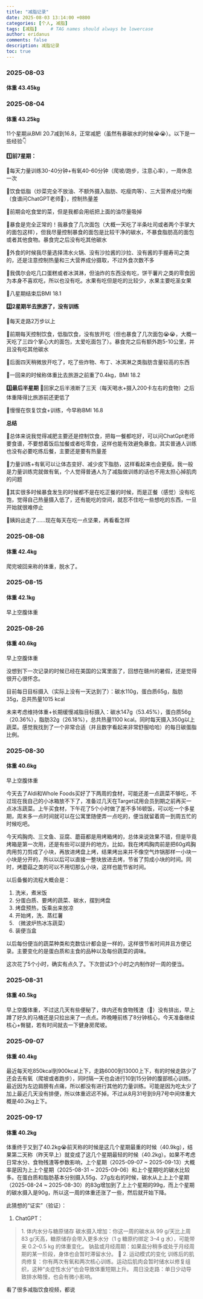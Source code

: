 ```yaml
---
title: "减脂记录"
date: 2025-08-03 13:14:00 +0800
categories: [个人, 减脂]
tags: [减脂]     # TAG names should always be lowercase
author: eridanus
comments: false
description: 减脂记录
toc: true
---
```


### 2025-08-03

#### 体重 43.45kg

### 2025-08-04

#### 体重 43.25kg

11个星期从BMI 20.7减到16.8，正常减肥（虽然有暴碳水的时候😭😭）。以下是一些经验👇

**1️⃣前7星期：**

💚每天力量训练30-40分钟+有氧40-60分钟（爬坡/跑步，注意心率），一周休息一次

💚饮食低脂（炒菜完全不放油、不额外摄入脂肪、吃瘦肉等）、三大营养成分均衡（食谱问ChatGPT老师🥺），控制热量差

💚前期会吃食堂的菜，但是我都会用纸把上面的油尽量吸掉

💚暴食是完全正常的！我暴食了几次面包（大概一天吃了半条吐司或者两个手掌大的面包这样），但我尽量控制暴食的面包是比较干净的碳水，不暴食脂肪高的面包或者其他食物。暴食完之后没有吃其他碳水

💚外食的时候我尽量选择清水火锅、没有沙拉酱的沙拉、没有酱的手握寿司之类的，还是注意控制热量和三大营养成分摄取，不过外食次数不多

💚我偶尔会吃几口蛋糕或者冰淇淋，但油炸的东西没有吃，饼干薯片之类的零食因为本身不喜欢吃，所以也没有吃。水果有吃但是吃的比较少，水果主要吃圣女果

💚八星期结束后BMI 18.1

**2️⃣2星期半去旅游了，没有训练**

💚每天走路2万步以上

💚前期每天控制饮食，低脂饮食，没有放开吃（但也暴食了几次面包😭😭，大概一天吃了三四个掌心大的面包，太爱吃面包了）。暴食完之后有额外跑5-10公里，并且没有吃其他碳水

💚后面四天稍微放开吃了，吃了些炸物、布丁、冰淇淋之类脂肪含量较高的东西

💚一回来的时候称体重比去旅游之前重了0.4kg，BMI 18.2 

**3️⃣最后半星期**
💚回家之后半液断了三天（每天喝水+摄入200卡左右的食物）之后体重降得比旅游前还更低了

💚慢慢在恢复饮食+训练，今早称BMI 16.8

**总结**

💚总体来说我觉得减肥主要还是控制饮食，把每一餐都吃好，可以问ChatGpt老师要食谱，不要想着饭后加餐或者吃零食，这样也能有效避免暴食。其实普通人训练也没有必要吃练后餐，主要还是要有热量差

💚力量训练+有氧可以让体态变好、减少皮下脂肪，这样看起来也会更瘦。我一般是力量训练完就做有氧，个人觉得普通人为了减脂做训练的话也不用太担心掉肌肉的问题

💚其实很多时候暴食发生的时候都不是在吃正餐的时候，而是正餐（感觉）没有吃饱，觉得自己热量摄入低了，还有能吃的空间，就忍不住吃一些想吃的东西，一旦开始就很难停止

🔴姨妈出走了......现在每天在吃一点坚果，再看看怎样

### 2025-08-08

#### 体重 42.4kg

爬完坡回来称的体重，脱水了。

### 2025-08-15

#### 体重 42.1kg

早上空腹体重

### 2025-08-26

#### 体重 40.6kg

早上空腹体重

没想到下一次记录的时候已经在美国的公寓里面了，回想在赣州的暑假，还是觉得很开心很怀念。

目前每日目标摄入（实际上没有一天达到了）：碳水110g，蛋白质65g，脂肪35g，总共热量1015 kcal

未来考虑维持体重+长期缓慢减脂目标摄入：碳水147g（53.45%），蛋白质56g（20.36%），脂肪32g（26.18%），总共热量1100 kcal。同时每天摄入350g以上蔬菜。感觉我找到了一个非常合适（并且数字看起来非常舒服哈哈）的每日碳蛋脂比例。

### 2025-08-30

#### 体重 40.6kg

早上空腹体重

今天去了Aldi和Whole Foods买好了下两周的食材，可能还差一点蔬菜不够吃，不过现在我自己的小冰箱放不下了，准备过几天在Target试用会员到期之前再买一点冰冻蔬菜。上午买食材，下午花了5个小时做了差不多16顿饭，可以吃一个多星期，周末多一点时间就可以在公寓里随便弄一点吃的，便当就留着周一到周五忙的时候吃吧。

今天鸡胸肉、三文鱼、豆腐、蘑菇都是用烤箱烤的，总体来说效果不错，但是毕竟烤箱是第一次用，还是有些可以提升的地方。比如，我在烤鸡胸肉前是把60g鸡胸肉用剪刀剪成了小块，再放进烤盘上烤，结果烤出来并不像空气炸锅那样一小块一小块是分开的，所以以后可以直接一整块放进去烤，节省了剪成小块的时间。同时，烤蘑菇之类的可以不用切那么小块，这样也能节省时间。

以后备餐的流程大概会是：

1. 洗米，煮米饭
2. 分蛋白质、要烤的蔬菜、碳水，摆到烤盘
3. 烤盘预热，饭乘出来放凉
4. 开始烤，洗、蒸红薯
5. （微波炉热冰冻蔬菜）
6. 装便当盒

以后每份便当的蔬菜种类和克数估计都会是一样的，这样很节省时间并且方便记录。主要变化的是蛋白质和主食的品种以及每份蔬菜的调味。

这次花了5个小时，确实有点久了。下次尝试3个小时之内制作好一周的便当。

### 2025-08-31

#### 体重 40.5kg

早上空腹体重，不过这几天有些便秘了，体内还有食物残渣（💩）没有排出，早上蹲了好久的马桶还是只拉出来了一点点。昨晚睡前练了8分钟核心，今天准备继续核心+臀腿，若有时间就去一下健身房爬坡。

### 2025-09-07

#### 体重 40.4kg

最近每天吃850kcal到900kcal上下，走路6000到13000上下，有的时候走路少了还会去有氧（爬坡或者跑步），同时隔一天也会进行10到15分钟的腹部核心训练。最近因为左边肩膀有点痛，所以都没有进行其他的力量训练。可能是因为吃太少了加上最近几天没有排便，所以体重迟迟不掉。不过从8月31号到9月7号中间体重大概是40.2kg上下。

### 2025-09-17

#### 体重 40.2kg

体重终于又到了40.2kg😭前天称的时候是这几个星期最重的时候（40.9kg），结果第二天称（昨天早上）就变成了这几个星期最轻的时候（40.2kg）。如果不考虑日常水分、食物残渣等参数影响，上个星期（2025-09-07 ~ 2025-09-13）大概率是因为上上个星期（2025-08-31 ~ 2025-09-06）和上个星期吃的碳水比较多。在蛋白质和脂肪基本分别摄入55g、27g左右的时候，碳水从上上上个星期（2025-08-24 ~ 2025-08-30）的83g增加到了上上个星期的99g，而上个星期的碳水摄入是90g，所以这一周的体重还涨了一些，然后就开始下降。

此猜想的“证实”（验证）：

1. ChatGPT：

<blockquote>
1. 体内水分与糖原储存
碳水摄入增加：你这一周的碳水从 99 g/天比上周 83 g/天高，糖原储存会带入更多水分（1 g 糖原约绑定 3–4 g 水），可能带来 0.2–0.5 kg 的体重变化。
钠盐或月经周期：如果盐分稍多或处于月经周期的某一阶段，身体也会暂时滞留水分。
💪 2. 运动模式的变化
训练后的肌肉修复：你有两次有氧和两次核心训练。运动后肌肉会暂时储水以修复组织，这种“炎症性水分”也会导致体重短期上升。
周日没走路：单日少动导致排水略慢，也会有微小影响。
</blockquote>

看了很多减脂饮食视频，都说